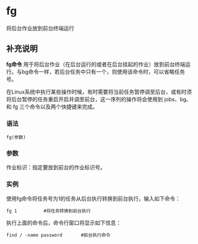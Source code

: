 fg
===

将后台作业放到前台终端运行

## 补充说明

**fg命令** 用于将后台作业（在后台运行的或者在后台挂起的作业）放到前台终端运行。与bg命令一样，若后台任务中只有一个，则使用该命令时，可以省略任务号。

在Linux系统中执行某些操作时候，有时需要将当前任务暂停调至后台，或有时须将后台暂停的任务重启开启并调至前台，这一序列的操作将会使用到 jobs、bg、和 fg 三个命令以及两个快捷键来完成。

### 语法  

```shell
fg(参数)
```

### 参数  

作业标识：指定要放到前台的作业标识号。

### 实例  

使用fg命令将任务号为1的任务从后台执行转换到前台执行，输入如下命令：

```shell
fg 1          #将任务转换到前台执行
```

执行上面的命令后，命令行窗口将显示如下信息：

```shell
find / -name password       #前台执行命令
```


<!-- Linux命令行搜索引擎：https://jaywcjlove.github.io/linux-command/ -->